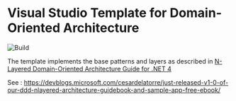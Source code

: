 # Visual Studio Template for Domain-Oriented Architecture

![Build](https://gest01.visualstudio.com/DefaultCollection/_apis/public/build/definitions/ee78dc65-4864-403a-a1ff-fa6778e83470/1/badge)



The template implements the base patterns and layers as described in [N-Layered Domain-Oriented Architecture Guide for .NET 4](http://www.amazon.de/N-Layered-Domain-Oriented-Architecture-Guide-Net/dp/8493903612/ref=sr_1_1?ie=UTF8&qid=1452240464&sr=8-1&keywords=N-Layered+Domain-Oriented+Architecture)


See : https://devblogs.microsoft.com/cesardelatorre/just-released-v1-0-of-our-ddd-nlayered-architecture-guidebook-and-sample-app-free-ebook/


